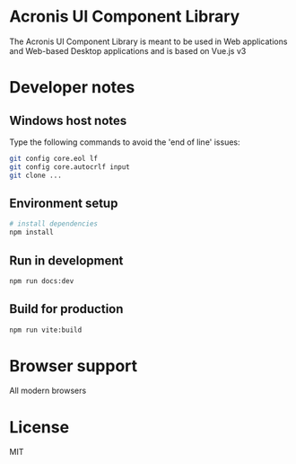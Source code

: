 # Acronis UI Component Library

The Acronis UI Component Library is meant to be used in Web applications and Web-based Desktop applications and is based on Vue.js v3

# Developer notes

## Windows host notes

Type the following commands to avoid the 'end of line' issues:

```bash
git config core.eol lf
git config core.autocrlf input
git clone ...
```

## Environment setup

``` bash
# install dependencies
npm install
```

## Run in development

```bash
npm run docs:dev
```

## Build for production

```bash
npm run vite:build
```

# Browser support
All modern browsers

# License
MIT

